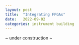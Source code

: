 ```yaml
---
layout: post
title:  "Integrating FPGAs"
date:   2022-09-02 
categories: instrument building
---
```


~ under construction ~ 
